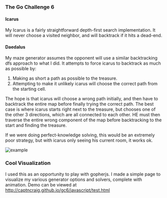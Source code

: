 ### The Go Challenge 6

#### Icarus

My Icarus is a fairly straightforward depth-first search implementation. It will never choose a visited neighbor, and will backtrack if it hits a dead-end.

#### Daedalus

My maze generator assumes the opponent will use a similar backtracking dfs approach to what I did. It attempts to force icarus to backtrack as much as possible by:

1. Making as short a path as possible to the treasure. 
2. Attempting to make it unlikely icarus will choose the correct path from the starting cell.

The hope is that icarus will choose a wrong path initially, and then have to backtrack the entire map before finally trying the correct path. The best case is where icarus starts right next to the treasure, but chooses one of the other 3 directions, which are all connected to each other. HE must then traverse the entire wrong component of the map before backtracking to the start and finding the treasure.

If we were doing perfect-knowledge solving, this would be an extremely poor strategy, but with icarus only seeing his current room, it works ok.

![example](http://imgur.com/91lhPEO "Example maze")


### Cool Visualization

I used this as an opportunity to play with gopherjs. I made a simple page to visualize my various generator options and solvers, complete with animation. Demo can be viewed at http://captncraig.github.io/gc6/javascript/test.html